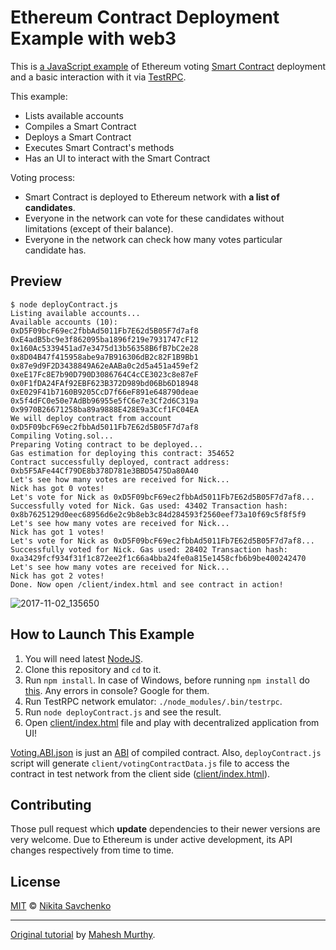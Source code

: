 # Ethereum Contract Deployment Example with web3

This is [a JavaScript example](deployContract.js) of Ethereum voting [Smart Contract](Voting.sol) 
deployment and a basic interaction with it via [TestRPC](https://github.com/ethereumjs/testrpc).

This example:
+ Lists available accounts
+ Compiles a Smart Contract
+ Deploys a Smart Contract
+ Executes Smart Contract's methods
+ Has an UI to interact with the Smart Contract

Voting process:
+ Smart Contract is deployed to Ethereum network with **a list of candidates**.
+ Everyone in the network can vote for these candidates without limitations (except of their balance).
+ Everyone in the network can check how many votes particular candidate has.

Preview
-------

```text
$ node deployContract.js
Listing available accounts...
Available accounts (10):
0xD5F09bcF69ec2fbbAd5011Fb7E62d5B05F7d7af8
0xE4adB5bc9e3f862095ba1896f219e7931747cF12
0x160Ac5339451ad7e3475d13b56358B6fB7bC2e28
0x8D04B47f415958abe9a7B916306dB2c82F1B9Bb1
0x87e9d9F2D3438849A62eAABa0c2d5a451a459ef2
0xeE17Fc8E7b90D790D3086764C4cCE3023c8e87eF
0x0F1fDA24FAf92EBF623B372D989bd06Bb6D18948
0xE029F41b7160B9205CcD7f66eF891e648790deae
0x5f4dFC0e50e7AdBb96955e5fC6e7e3Cf2d6C319a
0x9970B26671258ba89a9888E428E9a3Ccf1FC04EA
We will deploy contract from account 0xD5F09bcF69ec2fbbAd5011Fb7E62d5B05F7d7af8
Compiling Voting.sol...
Preparing Voting contract to be deployed...
Gas estimation for deploying this contract: 354652
Contract successfully deployed, contract address: 0xb5F5AFe44Cf79DE8b378D781e3BBD5475Da80A40
Let's see how many votes are received for Nick...
Nick has got 0 votes!
Let's vote for Nick as 0xD5F09bcF69ec2fbbAd5011Fb7E62d5B05F7d7af8...
Successfully voted for Nick. Gas used: 43402 Transaction hash: 0x8b7625129d0eec68956d6e2c9b8eb3c84d284593f2560eef73a10f69c5f8f5f9
Let's see how many votes are received for Nick...
Nick has got 1 votes!
Let's vote for Nick as 0xD5F09bcF69ec2fbbAd5011Fb7E62d5B05F7d7af8...
Successfully voted for Nick. Gas used: 28402 Transaction hash: 0xa3429fcf934f31f1c872ee2f1c66a4bba24fe0a815e1458cfb6b9be400242470
Let's see how many votes are received for Nick...
Nick has got 2 votes!
Done. Now open /client/index.html and see contract in action!
```

![2017-11-02_135650](https://user-images.githubusercontent.com/4989256/32325004-ea174b0c-bfd5-11e7-8a36-4774b50acd20.png)

How to Launch This Example
--------------------------

1. You will need latest [NodeJS](https://nodejs.org).
2. Clone this repository and `cd` to it.
3. Run `npm install`. In case of Windows, before running `npm install` do [this](https://medium.com/@PrateeshNanada/steps-to-install-testrpc-in-windows-10-96989a6cd594). Any errors in console? Google for them.
4. Run TestRPC network emulator: `./node_modules/.bin/testrpc`.
5. Run `node deployContract.js` and see the result.
5. Open [client/index.html](client/index.html) file and play with decentralized application from UI!

[Voting.ABI.json](Voting.ABI.json) is just an [ABI](https://github.com/ethereum/wiki/wiki/Ethereum-Contract-ABI)
of compiled contract. Also, `deployContract.js` script will generate `client/votingContractData.js`
file to access the contract in test network from the client side ([client/index.html](client/index.html)).

Contributing
------------

Those pull request which **update** dependencies to their newer versions are very welcome. Due to
Ethereum is under active development, its API changes respectively from time to time.

License
-------

[MIT](license) © [Nikita Savchenko](https://nikita.tk)

---

[Original tutorial](https://medium.com/@mvmurthy/full-stack-hello-world-voting-ethereum-dapp-tutorial-part-1-40d2d0d807c2)
by [Mahesh Murthy](https://medium.com/@mvmurthy).
